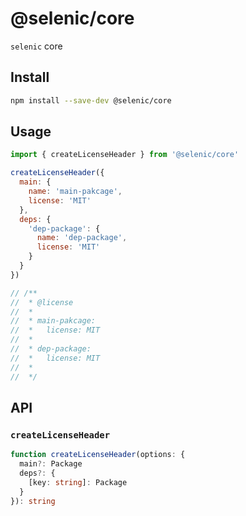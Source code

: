# @selenic/core

`selenic` core

## Install

```sh
npm install --save-dev @selenic/core
```

## Usage

```js
import { createLicenseHeader } from '@selenic/core'

createLicenseHeader({
  main: {
    name: 'main-pakcage',
    license: 'MIT'
  },
  deps: {
    'dep-package': {
      name: 'dep-package',
      license: 'MIT'
    }
  }
})

// /**
//  * @license
//  *
//  * main-pakcage:
//  *   license: MIT
//  *
//  * dep-package:
//  *   license: MIT
//  *
//  */
```

## API

### `createLicenseHeader`

```ts
function createLicenseHeader(options: {
  main?: Package
  deps?: {
    [key: string]: Package
  }
}): string
```
